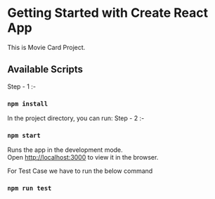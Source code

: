 # Getting Started with Create React App

This is Movie Card Project.

## Available Scripts

Step - 1 :-
### `npm install` 

In the project directory, you can run:
Step - 2 :-
### `npm start`

Runs the app in the development mode.\
Open [http://localhost:3000](http://localhost:3000) to view it in the browser.

For Test Case we have to run the below command
### `npm run test`



